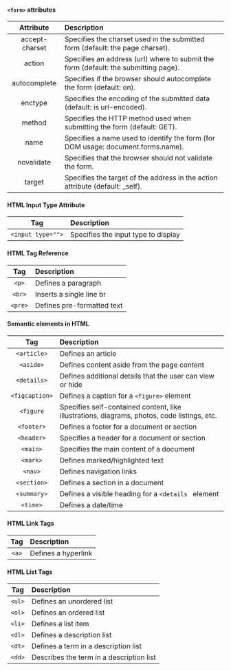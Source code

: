 #### `<form>` attributes 

| **Attribute** | **Description** |
|:---:|:---|
| accept-charset | Specifies the charset used in the submitted form (default: the page charset). |
| action | Specifies an address (url) where to submit the form (default: the submitting page). |
| autocomplete | Specifies if the browser should autocomplete the form (default: on). |
| enctype | Specifies the encoding of the submitted data (default: is url-encoded). |
| method | Specifies the HTTP method used when submitting the form (default: GET). |
| name | Specifies a name used to identify the form (for DOM usage: document.forms.name). |
| novalidate | Specifies that the browser should not validate the form. |
| target | Specifies the target of the address in the action attribute (default: _self). |

#### HTML Input Type Attribute

| **Tag** | **Description** |
|:---:|:---|
| `<input type="">` | Specifies the input type to display |

#### HTML Tag Reference

| **Tag** | **Description** |
|:---:|:---|
| `<p>` | Defines a paragraph |
| `<br>` | Inserts a single line br |
| `<pre>` | Defines pre-formatted text |

#### Semantic elements in HTML

| **Tag** | **Description** |
|:---:|:---|
| `<article>` | Defines an article |
| `<aside>` | Defines content aside from the page content |
| `<details>` | Defines additional details that the user can view or hide |
| `<figcaption>` | Defines a caption for a `<figure>` element |
| `<figure` | Specifies self-contained content, like illustrations, diagrams, photos, code listings, etc. |
| `<footer>` | Defines a footer for a document or section |
| `<header>` | Specifies a header for a document or section |
| `<main>` | Specifies the main content of a document |
| `<mark>` | Defines marked/highlighted text |
| `<nav>` | Defines navigation links |
| `<section>` | Defines a section in a document |
| `<summary>` | Defines a visible heading for a `<details ` element |
| `<time>` | Defines a date/time |

#### HTML Link Tags

| **Tag** | **Description** |
|:---:|:---|
| `<a>` | Defines a hyperlink |

#### HTML List Tags

| **Tag** | **Description** |
|:---:|:---|
| `<ul>` | Defines an unordered list |
| `<ol>` | Defines an ordered list |
| `<li>` | Defines a list item |
| `<dl>` | Defines a description list |
| `<dt>` | Defines a term in a description list |
| `<dd>` | Describes the term in a description list |
